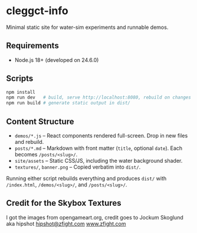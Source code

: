 # cleggct-info

Minimal static site for water-sim experiments and runnable demos.

## Requirements

- Node.js 18+ (developed on 24.6.0)

## Scripts

```bash
npm install
npm run dev   # build, serve http://localhost:8080, rebuild on changes
npm run build # generate static output in dist/
```

## Content Structure

- `demos/*.js` – React components rendered full-screen. Drop in new files and rebuild.
- `posts/*.md` – Markdown with front matter (`title`, optional `date`). Each becomes `/posts/<slug>/`.
- `site/assets` – Static CSS/JS, including the water background shader.
- `textures/`, `banner.png` – Copied verbatim into `dist/`.

Running either script rebuilds everything and produces `dist/` with `/index.html`, `/demos/<slug>/`, and `/posts/<slug>/`.

## Credit for the Skybox Textures

I got the images from opengameart.org, credit goes to
Jockum Skoglund aka hipshot
hipshot@zfight.com
www.zfight.com
